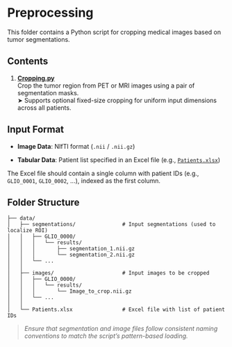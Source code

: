 # Preprocessing

This folder contains a Python script for cropping medical images based on tumor segmentations.

## Contents

1. **[Cropping.py](./Cropping.py)**  
    Crop the tumor region from PET or MRI images using a pair of segmentation masks.  
    ➤ Supports optional fixed-size cropping for uniform input dimensions across all patients.
    

## Input Format

- **Image Data**: NIfTI format (`.nii` / `.nii.gz`)
    
- **Tabular Data**: Patient list specified in an Excel file (e.g., [`Patients.xlsx`](./Patients.xlsx))
    

The Excel file should contain a single column with patient IDs (e.g., `GLIO_0001`, `GLIO_0002`, ...), indexed as the first column.

## Folder Structure

```
├── data/
│   ├── segmentations/               # Input segmentations (used to localize ROI)
│   │   ├── GLIO_0000/
│   │   │   └── results/
│   │   │       ├── segmentation_1.nii.gz
│   │   │       └── segmentation_2.nii.gz
│   │   └── ...
│   │
│   ├── images/                      # Input images to be cropped
│   │   ├── GLIO_0000/
│   │   │   └── results/
│   │   │       └── Image_to_crop.nii.gz
│   │   └── ...
│   │
│   └── Patients.xlsx                # Excel file with list of patient IDs
```

> _Ensure that segmentation and image files follow consistent naming conventions to match the script’s pattern-based loading._
